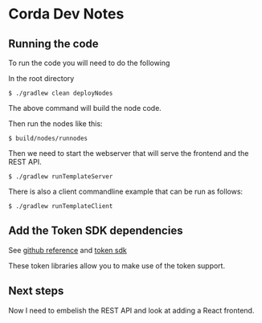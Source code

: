 # Corda Dev Notes

## Running the code
To run the code you will need to do the following

In the root directory
```text
$ ./gradlew clean deployNodes
```
The above command will build the node code.

Then run the nodes like this:
```text
$ build/nodes/runnodes
```

Then we need to start the webserver that will serve the frontend and the REST API.
```text
$ ./gradlew runTemplateServer
```

There is also a client commandline example that can be run as follows:
```text
$ ./gradlew runTemplateClient
```

## Add the Token SDK dependencies
See [github reference](https://github.com/corda/cordapp-template-kotlin/blob/token-template/build.gradle)
and [token sdk](https://github.com/corda/token-sdk)

These token libraries allow you to make use of the token support. 


## Next steps
Now I need to embelish the REST API and look at adding a React frontend.

